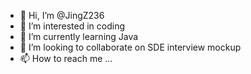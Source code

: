 - 👋 Hi, I’m @JingZ236
- 👀 I’m interested in coding
- 🌱 I’m currently learning Java
- 💞️ I’m looking to collaborate on SDE interview mockup
- 📫 How to reach me ...

<!---
JingZ236/JingZ236 is a ✨ special ✨ repository because its `README.md` (this file) appears on your GitHub profile.
You can click the Preview link to take a look at your changes.
--->
